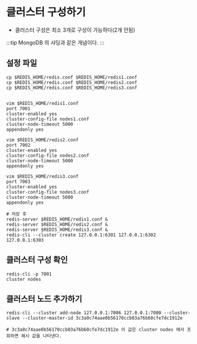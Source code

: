 # 클러스터 구성하기 

* 클러스터 구성은 최소 3개로 구성이 가능하다(2개 안됨)

:::tip
MongoDB 의 샤딩과 같은 개념이다.
:::

## 설정 파일

```shell script
cp $REDIS_HOME/redis.conf $REDIS_HOME/redis1.conf
cp $REDIS_HOME/redis.conf $REDIS_HOME/redis2.conf
cp $REDIS_HOME/redis.conf $REDIS_HOME/redis3.conf 


vim $REDIS_HOME/redis1.conf
port 7001
cluster-enabled yes
cluster-config-file nodes1.conf
cluster-node-timeout 5000
appendonly yes

vim $REDIS_HOME/redis2.conf
port 7002
cluster-enabled yes
cluster-config-file nodes2.conf
cluster-node-timeout 5000
appendonly yes

vim $REDIS_HOME/redis3.conf
port 7003
cluster-enabled yes
cluster-config-file nodes3.conf
cluster-node-timeout 5000
appendonly yes

# 저장 후 
redis-server $REDIS_HOME/redis1.conf &
redis-server $REDIS_HOME/redis2.conf &
redis-server $REDIS_HOME/redis3.conf &
redis-cli --cluster create 127.0.0.1:6301 127.0.0.1:6302 127.0.0.1:6303
```

## 클러스터 구성 확인

```shell script
redis-cli -p 7001
cluster nodes 
```

## 클러스터 노드 추가하기
```shell script
redis-cli --cluster add-node 127.0.0.1:7006 127.0.0.1:7000 --cluster-slave --cluster-master-id 3c3a0c74aae0b56170ccb03a76b60cfe7dc1912e

# 3c3a0c74aae0b56170ccb03a76b60cfe7dc1912e 이 값은 cluster nodes 에서 조회하면 해시 값을 나타낸다. 
```
